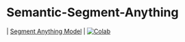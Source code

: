 # Semantic-Segment-Anything


| [Segment Anything Model](https://github.com/noorkhokhar99/Semantic-Segment-Anything/blob/main/predictor_example.ipynb) | [![Colab](https://colab.research.google.com/assets/colab-badge.svg)](https://colab.research.google.com/github/roboflow-ai/notebooks/blob/main/notebooks/how-to-segment-anything-with-sam.ipynb) 
